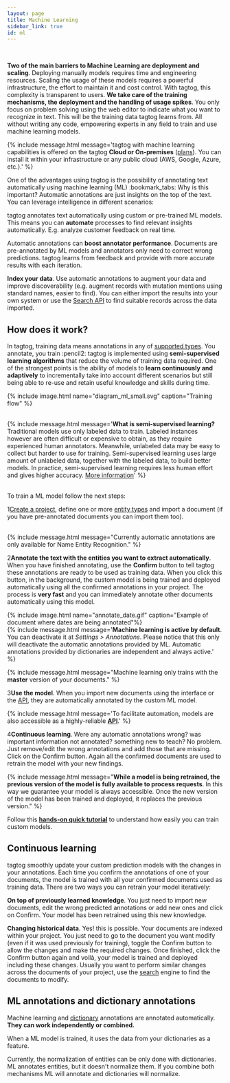 ```yaml
---
layout: page
title: Machine Learning
sidebar_link: true
id: ml
---
```


<div class="two-third-col">
  <br>
  <p><strong>Two of the main barriers to Machine Learning are deployment and scaling</strong>. Deploying manually models requires time and engineering resources. Scaling the usage of these models requires a powerful infrastructure, the effort to maintain it and cost control. With tagtog, this complexity is transparent to users. <strong>We take care of the training mechanisms, the deployment and the handling of usage spikes</strong>. You only focus on problem solving using the web editor to indicate what you want to recognize in text. This will be the training data tagtog learns from. All without writing any code, empowering experts in any field to train and use machine learning models.</p>
</div>
<div class="one-third-col">
  {% include message.html message='tagtog with machine learning capabilities is offered on the tagtog <strong>Cloud or On-premises</strong> (<a title="tagtog plans" href="https://www.tagtog.net/-pricing">plans</a>). You can install it within your infrastructure or any public cloud (AWS, Google, Azure, etc.).' %}
</div>

<div class="two-third-col">
  <p>One of the advantages using tagtog is the possibility of annotating text automatically using machine learning (ML) :bookmark_tabs: Why is this important? Automatic annotations are just insights on the top of the text. You can leverage intelligence in different scenarios:</p>
  <p class="list-item"><span class="list-item-1"></span>tagtog annotates text automatically using custom or pre-trained ML models. This means you can <strong>automate</strong> processes to find relevant insights automatically. E.g. analyze customer feedback on real time.</p>
  <p class="list-item"><span class="list-item-2"></span>Automatic annotations can <strong>boost annotator performance</strong>. Documents are pre-annotated by ML models and annotators only need to correct wrong predictions. tagtog learns from feedback and provide with more accurate results with each iteration.</p>
  <p class="list-item"><span class="list-item-3"></span><strong>Index your data</strong>. Use automatic annotations to augment your data and improve discoverability (e.g. augment records with mutation mentions using standard names, easier to find). You can either import the results into your own system or use the <a href="/API.html#search-documents-in-a-project-get" title="Search API">Search API</a> to find suitable records across the data imported.</p>
</div>
<div class="one-third-col">

</div>

<div class="two-third-col">
  <h2>How does it work?</h2>
  <p>In tagtog, training data means annotations in any of <a title="Text annotation types supported by tagtog" href="/webeditor.html#type-of-annotations">supported types</a>. You annotate, you train :pencil2: tagtog is implemented using <strong>semi-supervised learning algorithms</strong> that reduce the volume of training data required. One of the strongest points is the ability of models to <strong>learn continuously and adaptively</strong> to incrementally take into account different scenarios but still being able to re-use and retain useful knowledge and skills during time.</p>

  {% include image.html name="diagram_ml_small.svg" caption="Training flow" %}

  <br/>

  
</div>
<div class="one-third-col">
  {% include message.html message='<strong>What is semi-supervised learning?</strong> Traditional models use only labeled data to train. Labeled instances however are often difficult or expensive to obtain, as they require experienced human annotators. Meanwhile, unlabeled data may be easy to collect but harder to use for training.  Semi-supervised learning uses large amount of unlabeled data, together with the labeled data, to build better models. In practice, semi-supervised learning requires less human effort and gives higher accuracy. <a title="Semi-Supervised Learning Literature Survey. Xiaojin Zhu, Computer Sciences TR 1530, University of Wisconsin – Madison." href="http://pages.cs.wisc.edu/~jerryzhu/pub/ssl_survey.pdf">More information</a>' %}
</div>
<div class="two-third-col">
  <br/> 
  <p>To train a ML model follow the next steps: </p>
  
  <p class="numbered-item"><span class="number-1">1</span><a title="tagtog docs - create a project" href="/projects.html#creating-a-project">Create a project</a>, define one or more <a title="tagtog docs - entity types" href="/projects.html#entities">entity types</a> and import a document (if you have pre-annotated documents you can import them too).</p> 
  <br>
</div>
<div class="one-third-col">
  {% include message.html message="Currently automatic annotations are only available for Name Entity Recognition." %}
</div>
<div class="two-third-col">
  <p class="numbered-item"><span class="number-2">2</span><strong>Annotate the text with the entities you want to extract automatically</strong>. When you have finished annotating, use the <strong>Confirm</strong> button to tell tagtog these annotations are ready to be used as training data. When you click this button, in the background, the custom model is being trained and deployed automatically using all the confirmed annotations in your project. The process is <strong>very fast</strong> and you can immediately annotate other documents automatically using this model.</p>
  {% include image.html name="annotate_date.gif" caption="Example of document where dates are being annotated"%}
</div>
<div class="one-third-col">
  {% include message.html message='<strong>Machine learning is active by default</strong>. You can deactivate it at <i>Settings > Annotations</i>. Please notice that this only will deactivate the automatic annotations provided by ML. Automatic annotations provided by dictionaries are independent and always active.' %}
 
 {% include message.html message="Machine learning only trains with the <strong>master</strong> version of your documents." %}
</div>  
<div class="two-third-col">
  <p class="numbered-item"><span class="number-3">3</span><strong>Use the model</strong>. When you import new documents using the interface or the <a title="tagtog - API documentation" href="/API.html">API</a>, they are automatically annotated by the custom ML model.</p>
</div>
<div class="one-third-col">
  {% include message.html message='To facilitate automation, models are also accessible as a highly-reliable <strong><a title="tagtog - API documentation" href="/API.html">API</a></strong>.' %}
</div>
<div class="two-third-col">
  <p class="numbered-item"><span class="number-4">4</span><strong>Continuous learning</strong>. Were any automatic annotations wrong? was important information not annotated? something new to teach? No problem. Just remove/edit the wrong annotations and add those that are missing. Click on the Confirm button. Again all the confirmed documents are used to retrain the model with your new findings.</p>
</div>
<div class="one-third-col">
  {% include message.html message="<strong>While a model is being retrained, the previous version of the model is fully available to process requests</strong>. In this way we guarantee your model is always accessible. Once the new version of the model has been trained and deployed, it replaces the previous version." %}
</div>

<div class="two-third-col">
  <p>Follow this <strong><a title="tagtog at Medium - Train and deploy a custom ML model to recognize dates in text in 5 minutes" href="https://medium.com/@tagtog/train-and-deploy-a-custom-ml-model-to-recognize-dates-in-text-in-5-minutes-a17d604be5f9">hands-on quick tutorial</a></strong> to understand how easily you can train custom models.</p>
</div>
<div class="one-third-col">
  
</div> 

<div class="two-third-col">
  <h2>Continuous learning</h2>
  <p>tagtog smoothly update your custom prediction models with the changes in your annotations. Each time you confirm the annotations of one of your documents, the model is trained with all your confirmed documents used as training data. There are two ways you can retrain your model iteratively:</p>
  <p class="list-item"><span class="list-item-1"></span><strong>On top of previously learned knowledge</strong>. You just need to import new documents, edit the wrong predicted annotations or add new ones and click on Confirm. Your model has been retrained using this new knowledge.</p>
  <p class="list-item"><span class="list-item-2"></span><strong>Changing historical data</strong>. Yes! this is possible. Your documents are indexed within your project. You just need to go to the document you want modify (even if it was used previously for training), toggle the Confirm button to allow the changes and make the required changes. Once finished, click the Confirm button again and voilà, your model is trained and deployed including these changes. Usually you want to perform similar changes across the documents of your project, use the <a title="tagtog-docs - Search" href="/search.html">search</a> engine to find the documents to modify.</p>

</div>
<div class="one-third-col">

</div>


<div class="two-third-col">
  <h2>ML annotations and dictionary annotations</h2>
  <p>Machine learning and <a title="tagtog-doc - Dictionaries" href="/projects.html#dictionaries">dictionary</a> annotations are annotated automatically. <strong>They can work independently or combined.</strong></p>
  <p>When a ML model is trained, it uses the data from your dictionaries as a feature.</p>
  <p>Currently, the normalization of entities can be only done with dictionaries. ML annotates entities, but it doesn't normalize them. If you combine both mechanisms ML will annotate and dictionaries will normalize.</p>
</div>
<div class="one-third-col">

</div>


